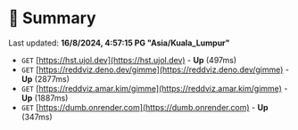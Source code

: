 # 📖 Summary
Last updated: **16/8/2024, 4:57:15 PG "Asia/Kuala_Lumpur"**

- `GET` [https://hst.ujol.dev](https://hst.ujol.dev) - **Up** (497ms)
- `GET` [https://reddviz.deno.dev/gimme](https://reddviz.deno.dev/gimme) - **Up** (2877ms)
- `GET` [https://reddviz.amar.kim/gimme](https://reddviz.amar.kim/gimme) - **Up** (1887ms)
- `GET` [https://dumb.onrender.com](https://dumb.onrender.com) - **Up** (347ms)
